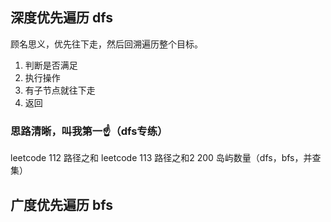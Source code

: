 ## 深度优先遍历 dfs

顾名思义，优先往下走，然后回溯遍历整个目标。

1. 判断是否满足
2. 执行操作
3. 有子节点就往下走
4. 返回

### 思路清晰，叫我第一☝️（dfs专练）
leetcode 112 路径之和
leetcode 113 路径之和2
200 岛屿数量（dfs，bfs，并查集）

## 广度优先遍历 bfs
